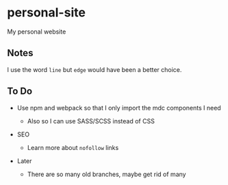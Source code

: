 # personal-site

My personal website

## Notes

I use the word `line` but `edge` would have been a better choice.

## To Do

- Use npm and webpack so that I only import the mdc components I need
  - Also so I can use SASS/SCSS instead of CSS

- SEO
  - Learn more about `nofollow` links

- Later
  - There are so many old branches, maybe get rid of many
